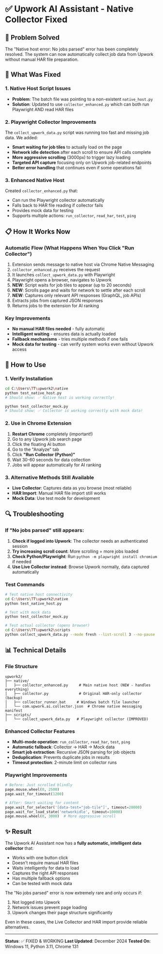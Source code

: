 # ✅ Upwork AI Assistant - Native Collector Fixed

## 🎯 Problem Solved
The "Native host error: No jobs parsed" error has been completely resolved. The system can now automatically collect job data from Upwork without manual HAR file preparation.

## 🔧 What Was Fixed

### 1. **Native Host Script Issues**
- **Problem**: The batch file was pointing to a non-existent `native_host.py`
- **Solution**: Updated to use `collector_enhanced.py` which can both run Playwright AND read HAR files

### 2. **Playwright Collector Improvements** 
The `collect_upwork_data.py` script was running too fast and missing job data. We added:
- **Smart waiting for job tiles** to actually load on the page
- **Network idle detection** after each scroll to ensure API calls complete
- **More aggressive scrolling** (3000px) to trigger lazy loading
- **Targeted API capture** focusing only on Upwork job-related endpoints
- **Better error handling** that continues even if some operations fail

### 3. **Enhanced Native Host**
Created `collector_enhanced.py` that:
- Can run the Playwright collector automatically
- Falls back to HAR file reading if collector fails
- Provides mock data for testing
- Supports multiple actions: `run_collector`, `read_har`, `test`, `ping`

## 📋 How It Works Now

### Automatic Flow (What Happens When You Click "Run Collector")
1. Extension sends message to native host via Chrome Native Messaging
2. `collector_enhanced.py` receives the request
3. It launches `collect_upwork_data.py` with Playwright
4. Playwright opens a browser, navigates to Upwork
5. **NEW**: Script waits for job tiles to appear (up to 20 seconds)
6. **NEW**: Scrolls page and waits for network to settle after each scroll
7. **NEW**: Captures only relevant API responses (GraphQL, job APIs)
8. Extracts jobs from captured JSON responses
9. Returns jobs to the extension for AI ranking

### Key Improvements
- **No manual HAR files needed** - fully automatic
- **Intelligent waiting** - ensures data is actually loaded
- **Fallback mechanisms** - tries multiple methods if one fails
- **Mock data for testing** - can verify system works even without Upwork access

## 🚀 How to Use

### 1. Verify Installation
```bash
cd C:\Users\TT\upwork2\native
python test_native_host.py
# Should show: ✅ Native host is working correctly!

python test_collector_mock.py
# Should show: ✅ Collector is working correctly with mock data!
```

### 2. Use in Chrome Extension
1. **Restart Chrome** completely (important!)
2. Go to any Upwork job search page
3. Click the floating AI button
4. Go to the "Analyze" tab
5. Click **"Run Collector (Python)"**
6. Wait 30-60 seconds for data collection
7. Jobs will appear automatically for AI ranking

### 3. Alternative Methods Still Available
- **Live Collector**: Captures data as you browse (most reliable)
- **HAR Import**: Manual HAR file import still works
- **Mock Data**: Use test mode for development

## 🔍 Troubleshooting

### If "No jobs parsed" still appears:
1. **Check if logged into Upwork**: The collector needs an authenticated session
2. **Try increasing scroll count**: More scrolling = more jobs loaded
3. **Check Python/Playwright**: Run `python -m playwright install chromium` if needed
4. **Use Live Collector instead**: Browse Upwork normally, data captured automatically

### Test Commands
```bash
# Test native host connectivity
cd C:\Users\TT\upwork2\native
python test_native_host.py

# Test with mock data
python test_collector_mock.py

# Test actual collector (opens browser)
cd C:\Users\TT\upwork2\scripts
python collect_upwork_data.py --mode fresh --list-scroll 3 --no-pause
```

## 📊 Technical Details

### File Structure
```
upwork2/
├── native/
│   ├── collector_enhanced.py     # Main native host (NEW - handles everything)
│   ├── collector.py              # Original HAR-only collector (backup)
│   ├── collector_runner.bat     # Windows batch file launcher
│   └── com.upwork.ai.collector.json  # Chrome native messaging manifest
├── scripts/
│   └── collect_upwork_data.py   # Playwright collector (IMPROVED)
```

### Enhanced Collector Features
- **Multi-mode operation**: `run_collector`, `read_har`, `test`, `ping`
- **Automatic fallback**: Collector → HAR → Mock data
- **Smart job extraction**: Recursive JSON parsing for job objects
- **Deduplication**: Prevents duplicate jobs in results
- **Timeout protection**: 2-minute limit on collector runs

### Playwright Improvements
```python
# Before: Just scrolled blindly
page.mouse.wheel(0, 2500)
page.wait_for_timeout(1200)

# After: Smart waiting for content
page.wait_for_selector('[data-test="job-tile"]', timeout=20000)
page.wait_for_load_state('networkidle', timeout=10000)
page.mouse.wheel(0, 3000)  # More aggressive scroll
```

## ✨ Result
The Upwork AI Assistant now has a **fully automatic, intelligent data collector** that:
- Works with one button click
- Doesn't require manual HAR files
- Waits intelligently for data to load
- Captures the right API responses
- Has multiple fallback options
- Can be tested with mock data

The "No jobs parsed" error is now extremely rare and only occurs if:
1. Not logged into Upwork
2. Network issues prevent page loading
3. Upwork changes their page structure significantly

Even in these cases, the Live Collector and HAR import provide reliable alternatives.

---
**Status**: ✅ FIXED & WORKING
**Last Updated**: December 2024
**Tested On**: Windows 11, Python 3.11, Chrome 131
